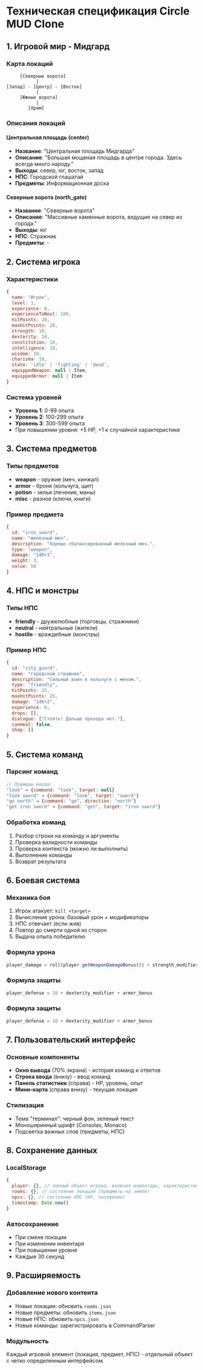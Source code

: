 
# Техническая спецификация Circle MUD Clone

## 1. Игровой мир - Мидгард

### Карта локаций
```
     [Северные ворота]
           |
[Запад] - [Центр] - [Восток]
           |
     [Южные ворота]
           |
        [Храм]
```

### Описания локаций

#### Центральная площадь (center)
- **Название**: "Центральная площадь Мидгарда"
- **Описание**: "Большая мощеная площадь в центре города. Здесь всегда много народу."
- **Выходы**: север, юг, восток, запад
- **НПС**: Городской глашатай
- **Предметы**: Информационная доска

#### Северные ворота (north_gate)
- **Название**: "Северные ворота"
- **Описание**: "Массивные каменные ворота, ведущие на север из города."
- **Выходы**: юг
- **НПС**: Стражник
- **Предметы**: -

## 2. Система игрока

### Характеристики
```javascript
{
  name: "Игрок",
  level: 1,
  experience: 0,
  experienceToNext: 100,
  hitPoints: 20,
  maxHitPoints: 20,
  strength: 10,
  dexterity: 10,
  constitution: 10,
  intelligence: 10,
  wisdom: 10,
  charisma: 10,
  state: 'idle' | 'fighting' | 'dead',
  equippedWeapon: null | Item,
  equippedArmor: null | Item
}
```

### Система уровней
- **Уровень 1**: 0-99 опыта
- **Уровень 2**: 100-299 опыта
- **Уровень 3**: 300-599 опыта
- При повышении уровня: +5 HP, +1 к случайной характеристике

## 3. Система предметов

### Типы предметов
- **weapon** - оружие (меч, кинжал)
- **armor** - броня (кольчуга, щит)
- **potion** - зелья (лечения, маны)
- **misc** - разное (ключи, книги)

### Пример предмета
```javascript
{
  id: "iron_sword",
  name: "железный меч",
  description: "Хорошо сбалансированный железный меч.",
  type: "weapon",
  damage: "1d6+1",
  weight: 3,
  value: 50
}
```

## 4. НПС и монстры

### Типы НПС
- **friendly** - дружелюбные (торговцы, стражники)
- **neutral** - нейтральные (жители)
- **hostile** - враждебные (монстры)

### Пример НПС
```javascript
{
  id: "city_guard",
  name: "городской стражник",
  description: "Сильный воин в кольчуге с мечом.",
  type: "friendly",
  hitPoints: 25,
  maxHitPoints: 25,
  damage: "1d6+2",
  experience: 0,
  drops: [],
  dialogue: ["Стоять! Дальше прохода нет."],
  canHeal: false,
  shop: []
}
```

## 5. Система команд

### Парсинг команд
```javascript
// Примеры ввода:
"look" → {command: "look", target: null}
"look sword" → {command: "look", target: "sword"}
"go north" → {command: "go", direction: "north"}
"get iron sword" → {command: "get", target: "iron sword"}
```

### Обработка команд
1. Разбор строки на команду и аргументы
2. Проверка валидности команды
3. Проверка контекста (можно ли выполнить)
4. Выполнение команды
5. Возврат результата

## 6. Боевая система

### Механика боя
1. Игрок атакует: `kill <target>`
2. Вычисление урона: базовый урон + модификаторы
3. НПС отвечает (если жив)
4. Повтор до смерти одной из сторон
5. Выдача опыта победителю

### Формула урона
```javascript
player_damage = roll(player.getWeaponDamageBonus()) + strength_modifier
```

### Формула защиты
```javascript
player_defense = 10 + dexterity_modifier + armor_bonus
```

### Формула защиты
```javascript
player_defense = 10 + dexterity_modifier + armor_bonus
```

## 7. Пользовательский интерфейс

### Основные компоненты
- **Окно вывода** (70% экрана) - история команд и ответов
- **Строка ввода** (внизу) - ввод команд
- **Панель статистики** (справа) - HP, уровень, опыт
- **Мини-карта** (справа внизу) - текущая локация

### Стилизация
- Тема "терминал": черный фон, зеленый текст
- Моноширинный шрифт (Consolas, Monaco)
- Подсветка важных слов (предметы, НПС)

## 8. Сохранение данных

### LocalStorage
```javascript
{
  player: {}, // полный объект игрока, включая инвентарь, характеристики и экипировку
  rooms: {}, // состояние локаций (предметы на земле)
  npcs: {}, // состояние НПС (HP, положение)
  timestamp: Date.now()
}
```

### Автосохранение
- При смене локации
- При изменении инвентаря
- При повышении уровня
- Каждые 30 секунд

## 9. Расширяемость

### Добавление нового контента
- Новые локации: обновить `rooms.json`
- Новые предметы: обновить `items.json`
- Новые НПС: обновить `npcs.json`
- Новые команды: зарегистрировать в CommandParser

### Модульность
Каждый игровой элемент (локация, предмет, НПС) - отдельный объект с четко определенным интерфейсом.
